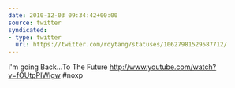 ```yaml
---
date: 2010-12-03 09:34:42+00:00
source: twitter
syndicated:
- type: twitter
  url: https://twitter.com/roytang/statuses/10627981529587712/
---
```


I'm going Back...To The Future http://www.youtube.com/watch?v=fOUtpPIWlgw #noxp
